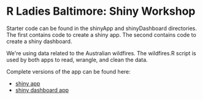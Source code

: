 # R Ladies Baltimore: Shiny Workshop

Starter code can be found in the shinyApp and shinyDashboard directories. The first contains code to create a shiny app. The second contains code to create a shiny dashboard. 

We're using data related to the Australian wildfires. The wildfires.R script is used by both apps to read, wrangle, and clean the data.

Complete versions of the app can be found here:
* [shiny app](https://amandarp.shinyapps.io/AustralianWildfiresApp/) 
* [shiny dashboard app](https://amandarp.shinyapps.io/AustralianWildfiresDashboard/)

